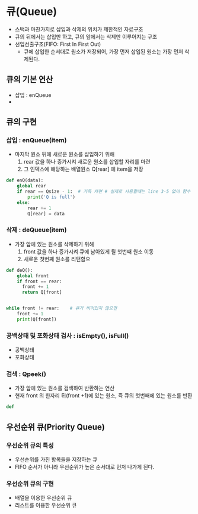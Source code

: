 # 큐(Queue)
- 스택과 마찬가지로 삽입과 삭제의 위치가 제한적인 자료구조
- 큐의 뒤에서는 삽입만 하고, 큐의 앞에서는 삭제만 이루어지는 구조
- 선입선출구조(FIFO: First In First Out)
  - 큐에 삽입한 순서대로 원소가 저장되어, 가장 먼저 삽입된 원소는 가장 먼저 삭제된다.
## 큐의 기본 연산
- 삽입 : enQueue
- 
## 큐의 구현
### 삽입 : enQueue(item)
- 마지막 원소 뒤에 새로운 원소를 삽입하기 위해
  1. rear 값을 하나 증가시켜 새로운 원소를 삽입할 자리를 마련
  2. 그 인덱스에 해당하는 배열원소 Q[rear] 에 item을 저장
```py
def enQ(data):
    global rear
    if rear == Qsize - 1:  # 가득 차면 # 실제로 사용할때는 line 3-5 없이 함수 사용하기
        print('Q is full')
    else:
        rear += 1
        Q[rear] = data
```
### 삭제 : deQueue(item)
- 가장 앞에 있는 원소를 삭제하기 위해
  1. front 값을 하나 증가시켜 큐에 남아있게 될 첫번째 원소 이동
  2. 새로운 첫번째 원소를 리턴함으

```py
def deQ():
    global front
    if front == rear:
      front += 1
      return Q[front]


while front != rear:    # 큐가 비어있지 않으면
    front += 1
    print(Q[front])

```

### 공백상태 및 포화상태 검사 : isEmpty(), isFull()
- 공백상태
- 포화상태

### 검색 : Qpeek()
- 가장 앞에 있는 원소를 검색하여 반환하는 연산
- 현재 front 의 한자리 뒤(front +1)에 있는 원소, 즉 큐의 첫번째에 있는 원소를 반환
```py 
def 
```

## 우선순위 큐(Priority Queue)
### 우선순위 큐의 특성
- 우선순위를 가진 항목들을 저장하는 큐
- FIFO 순서가 아니라 우선순위가 높은 순서대로 먼저 나가게 된다.
### 우선순위 큐의 구현
- 배열을 이용한 우선순위 큐
- 리스트를 이용한 우선순위 큐
